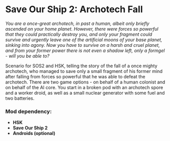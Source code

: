 # Save Our Ship 2: Archotech Fall

*You are a once-great archotech, in past a human, albeit only briefly ascended on your home planet. However, there were forces so powerful that they could practically destroy you, and only your fragment could survive and urgently leave one of the artificial moons of your base planet, sinking into agony.
Now you have to survive on a harsh and cruel planet, and from your former power there is not even a shadow left, only a formgel - will you be able to?*

Scenario for SOS2 and HSK, telling the story of the fall of a once mighty archotech, who managed to save only a small fragment of his former mind after falling from forces so powerful that he was able to defeat the archotech.
There are two game options - on behalf of a human colonist and on behalf of the AI core. You start in a broken pod with an archotech spore and a worker droid, as well as a small nuclear generator with some fuel and two batteries.

### Mod dependency:
- **HSK**
- **Save Our Ship 2**
- **Androids (optional)**
